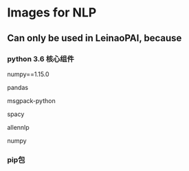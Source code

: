 # Images for NLP
## Can only be used in LeinaoPAI, because  

### python 3.6 核心组件
numpy==1.15.0

pandas

msgpack-python

spacy

allennlp

numpy

### pip包

